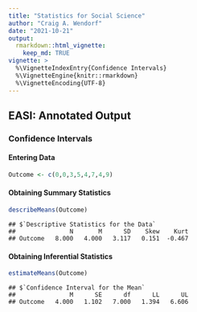 ```yaml
---
title: "Statistics for Social Science"
author: "Craig A. Wendorf"
date: "2021-10-21"
output: 
  rmarkdown::html_vignette:
    keep_md: TRUE
vignette: >
  %\VignetteIndexEntry{Confidence Intervals}
  %\VignetteEngine{knitr::rmarkdown}
  %\VignetteEncoding{UTF-8}
---
```






## EASI: Annotated Output

### Confidence Intervals

#### Entering Data


```r
Outcome <- c(0,0,3,5,4,7,4,9)
```

#### Obtaining Summary Statistics


```r
describeMeans(Outcome)
```

```
## $`Descriptive Statistics for the Data`
##               N       M      SD    Skew    Kurt
## Outcome   8.000   4.000   3.117   0.151  -0.467
```

#### Obtaining Inferential Statistics


```r
estimateMeans(Outcome)
```

```
## $`Confidence Interval for the Mean`
##               M      SE      df      LL      UL
## Outcome   4.000   1.102   7.000   1.394   6.606
```
